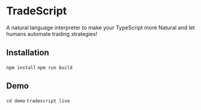 # TradeScript
A natural language interpreter to make your TypeScript more Natural and let humans automate trading strategies!

## Installation
`npm install`
`npm run build`

## Demo
`cd demo`
`tradescript live`
